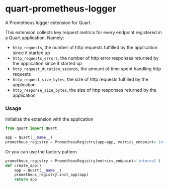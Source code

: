 # quart-prometheus-logger

A Prometheus logger extension for Quart.

This extension collects key request metrics for every endpoint registered in a Quart application. Namely:
* `http_requests`, the number of http requests fulfilled by the application since it started up
* `http_requests_errors`, the number of http error responses returned by the application since it started up
* `http_request_duration_seconds`, the amount of time spent handling http requests
* `http_request_size_bytes`, the size of http requests fulfilled by the application
* `http_response_size_bytes`, the size of http responses returned by the application

### Usage

Initialize the extension with the application

```py
from quart import Quart

app = Quart(__name__)
prometheus_registry = PrometheusRegistry(app=app, metrics_endpoint='internal')
```
Or you can use the factory pattern

```py
prometheus_registry = PrometheusRegistry(metrics_endpoint='internal')
def create_app()
    app = Quart(__name__)
    prometheus_registry.init_app(app)
    return app
```

